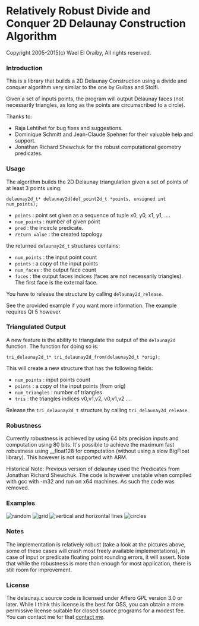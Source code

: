 # Relatively Robust Divide and Conquer 2D Delaunay Construction Algorithm

Copyright 2005-2015(c) Wael El Oraiby, All rights reserved. 

### Introduction

This is a library that builds a 2D Delaunay Construction using a divide and conquer algorithm very similar to the one by Guibas and Stolfi.

Given a set of inputs points, the program will output Delaunay faces (not necessarily triangles, as long as the points are circumscribed to a circle).

Thanks to:

* Raja Lehtihet for bug fixes and suggestions.
* Dominique Schmitt and Jean-Claude Spehner for their valuable help and support.
* Jonathan Richard Shewchuk for the robust computational geometry predicates.

### Usage

The algorithm builds the 2D Delaunay triangulation given a set of points of at least
3 points using:

    delaunay2d_t* delaunay2d(del_point2d_t *points, unsigned int num_points);

- `points`	: point set given as a sequence of tuple x0, y0, x1, y1, ....
- `num_points`	: number of given point
- `pred`		: the incircle predicate.
- `return value`	: the created topology

the returned `delaunay2d_t` structures contains:
- `num_points`	: the input point count
- `points`	: a copy of the input points
- `num_faces`	: the output face count
- `faces`	: the output faces indices (faces are not necessarily triangles). The first face is the external face.

You have to release the structure by calling `delaunay2d_release`.

See the provided example if you want more information. The example requires Qt 5 however.

### Triangulated Output
A new feature is the ability to triangulate the output of the `delaunay2d` function. The function for doing so is:

    tri_delaunay2d_t* tri_delaunay2d_from(delaunay2d_t *orig);
    
This will create a new structure that has the following fields:

- `num_points`   : input points count
- `points`  : a copy of the input points (from orig)
- `num_triangles`   : number of triangles
- `tris`    : the triangles indices v0,v1,v2, v0,v1,v2 ....

Release the `tri_delaunay2d_t` structure by calling `tri_delaunay2d_release`.
 
### Robustness
Currently robustness is achieved by using 64 bits precision inputs and computation using 80 bits. It's possible to achieve the maximum fast robustness using __float128 for computation (without using a slow BigFloat library). This however is not supported with ARM.

Historical Note: Previous version of delaunay used the Predicates from Jonathan Richard Shewchuk. The code is however unstable when compiled with gcc with -m32 and run on x64 machines. As such the code was removed.

### Examples
![random](https://github.com/eloraiby/delaunay/raw/master/images/random.png)
![grid](https://github.com/eloraiby/delaunay/raw/master/images/grid.png)
![vertical and horizontal lines](https://github.com/eloraiby/delaunay/raw/master/images/vertical_horizontal.png)
![circles](https://github.com/eloraiby/delaunay/raw/master/images/circles.png)

### Notes

The implementation is relatively robust (take a look at the pictures above, some of these cases will crash most freely available implementations), in case of input or predicate floating point rounding errors, it will assert. Note that while the robustness is more than enough for most application, there is still room for improvement.

### License

The delaunay.c source code is licensed under Affero GPL version 3.0 or later. While I think this license is the best for OSS, you can obtain a more permissive license suitable for closed source programs for a modest fee. You can contact me for that [contact me](https://github.com/eloraiby/eloraiby.github.com/raw/master/email.svg).




